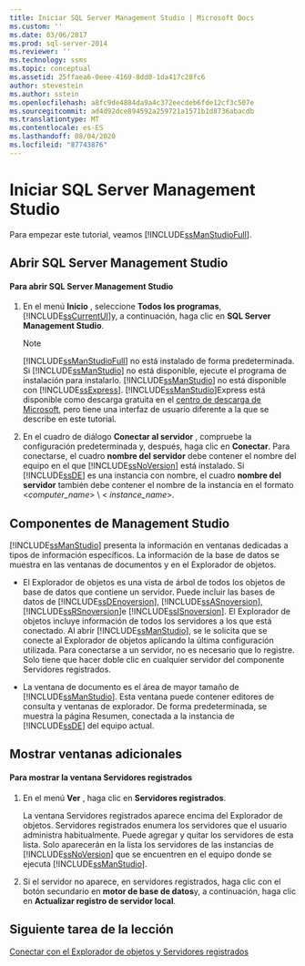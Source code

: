 ```yaml
---
title: Iniciar SQL Server Management Studio | Microsoft Docs
ms.custom: ''
ms.date: 03/06/2017
ms.prod: sql-server-2014
ms.reviewer: ''
ms.technology: ssms
ms.topic: conceptual
ms.assetid: 25ffaea6-0eee-4169-8dd0-1da417c28fc6
author: stevestein
ms.author: sstein
ms.openlocfilehash: a8fc9de4884da9a4c372eecdeb6fde12cf3c507e
ms.sourcegitcommit: ad4d92dce894592a259721a1571b1d8736abacdb
ms.translationtype: MT
ms.contentlocale: es-ES
ms.lasthandoff: 08/04/2020
ms.locfileid: "87743876"
---
```

# <a name="start-sql-server-management-studio"></a>Iniciar SQL Server Management Studio
  Para empezar este tutorial, veamos [!INCLUDE[ssManStudioFull](../../includes/ssmanstudiofull-md.md)].  
  
## <a name="opening-sql-server-management-studio"></a>Abrir SQL Server Management Studio  
  
#### <a name="to-open-sql-server-management-studio"></a>Para abrir SQL Server Management Studio  
  
1.  En el menú **Inicio** , seleccione **Todos los programas**, [!INCLUDE[ssCurrentUI](../../includes/sscurrentui-md.md)]y, a continuación, haga clic en **SQL Server Management Studio**.  
  
    > [!NOTE]  
    >  [!INCLUDE[ssManStudioFull](../../includes/ssmanstudiofull-md.md)] no está instalado de forma predeterminada. Si [!INCLUDE[ssManStudio](../../includes/ssmanstudio-md.md)] no está disponible, ejecute el programa de instalación para instalarlo. [!INCLUDE[ssManStudio](../../includes/ssmanstudio-md.md)] no está disponible con [!INCLUDE[ssExpress](../../includes/ssexpress-md.md)]. [!INCLUDE[ssManStudio](../../includes/ssmanstudio-md.md)]Express está disponible como descarga gratuita en el [centro de descarga de Microsoft](https://www.microsoft.com/download/details.aspx?id=14630), pero tiene una interfaz de usuario diferente a la que se describe en este tutorial.  
  
2.  En el cuadro de diálogo **Conectar al servidor** , compruebe la configuración predeterminada y, después, haga clic en **Conectar**. Para conectarse, el cuadro **nombre del servidor** debe contener el nombre del equipo en el que [!INCLUDE[ssNoVersion](../../includes/ssnoversion-md.md)] está instalado. Si [!INCLUDE[ssDE](../../includes/ssde-md.md)] es una instancia con nombre, el cuadro **nombre del servidor** también debe contener el nombre de la instancia en el formato \<*computer_name*> \\ < *instance_name*>.  
  
## <a name="management-studio-components"></a>Componentes de Management Studio  
 [!INCLUDE[ssManStudio](../../includes/ssmanstudio-md.md)] presenta la información en ventanas dedicadas a tipos de información específicos. La información de la base de datos se muestra en las ventanas de documentos y en el Explorador de objetos.  
  
-   El Explorador de objetos es una vista de árbol de todos los objetos de base de datos que contiene un servidor. Puede incluir las bases de datos de [!INCLUDE[ssDEnoversion](../../includes/ssdenoversion-md.md)], [!INCLUDE[ssASnoversion](../../includes/ssasnoversion-md.md)], [!INCLUDE[ssRSnoversion](../../includes/ssrsnoversion-md.md)]e [!INCLUDE[ssISnoversion](../../includes/ssisnoversion-md.md)]. El Explorador de objetos incluye información de todos los servidores a los que está conectado. Al abrir [!INCLUDE[ssManStudio](../../includes/ssmanstudio-md.md)], se le solicita que se conecte al Explorador de objetos aplicando la última configuración utilizada. Para conectarse a un servidor, no es necesario que lo registre. Solo tiene que hacer doble clic en cualquier servidor del componente Servidores registrados.  
  
-   La ventana de documento es el área de mayor tamaño de [!INCLUDE[ssManStudio](../../includes/ssmanstudio-md.md)]. Esta ventana puede contener editores de consulta y ventanas de explorador. De forma predeterminada, se muestra la página Resumen, conectada a la instancia de [!INCLUDE[ssDE](../../includes/ssde-md.md)] del equipo actual.  
  
## <a name="showing-additional-windows"></a>Mostrar ventanas adicionales  
  
#### <a name="to-show-the-registered-servers-window"></a>Para mostrar la ventana Servidores registrados  
  
1.  En el menú **Ver** , haga clic en **Servidores registrados**.  
  
     La ventana Servidores registrados aparece encima del Explorador de objetos. Servidores registrados enumera los servidores que el usuario administra habitualmente. Puede agregar y quitar los servidores de esta lista. Solo aparecerán en la lista los servidores de las instancias de [!INCLUDE[ssNoVersion](../../includes/ssnoversion-md.md)] que se encuentren en el equipo donde se ejecuta [!INCLUDE[ssManStudio](../../includes/ssmanstudio-md.md)].  
  
2.  Si el servidor no aparece, en servidores registrados, haga clic con el botón secundario en **motor de base de datos**y, a continuación, haga clic en **Actualizar registro de servidor local**.  
  
## <a name="next-task-in-lesson"></a>Siguiente tarea de la lección  
 [Conectar con el Explorador de objetos y Servidores registrados](../object/object-explorer.md)  
  
  
